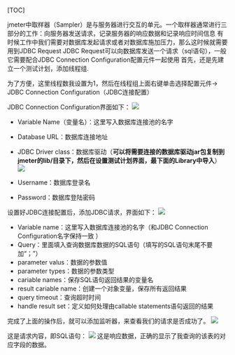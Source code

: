 [TOC]

jmeter中取样器（Sampler）是与服务器进行交互的单元。一个取样器通常进行三部分的工作：向服务器发送请求，记录服务器的响应数据和记录响应时间信息
有时候工作中我们需要对数据库发起请求或者对数据库施加压力，那么这时候就需要用到JDBC Request
JDBC Request可以向数据库发送一个请求（sql语句），一般它需要配合JDBC Connection Configuration配置元件一起使用
首先，还是先建立一个测试计划，添加线程组.

为了方便，这里线程数我设置为1，然后在线程组上面右键单击选择配置元件→ JDBC Connection Configuration（JDBC连接配置）

JDBC Connection Configuration界面如下：
![](https://images2015.cnblogs.com/blog/983980/201610/983980-20161012161853687-1752227876.png)

- Variable Name（变量名）：这里写入数据库连接池的名字
- Database URL：数据库连接地址
- JDBC Driver class：数据库驱动（**可以将需要连接的数据库驱动jar包复制到jmeter的lib/目录下，然后在设置测试计划界面，最下面的Library中导入**）
![](https://images2015.cnblogs.com/blog/983980/201610/983980-20161012162444750-1317114640.png)

- Username：数据库登录名
- Password：数据库登陆密码

设置好JDBC连接配置后，添加JDBC请求，界面如下：
![](https://images2015.cnblogs.com/blog/983980/201610/983980-20161012164257625-1606549546.png)

- Variable name：这里写入数据库连接池的名字（和JDBC Connection Configuration名字保持一致 ）
- Query：里面填入查询数据库数据的SQL语句（填写的SQL语句末尾不要加“；”）
- parameter valus：数据的参数值
- parameter types：数据的参数类型
- cariable names：保存SQL语句返回结果的变量名
- result cariable name：创建一个对象变量，保存所有返回结果
- query timeout：查询超时时间
- handle result set：定义如何处理由callable statements语句返回的结果

完成了上面的操作后，就可以添加监听器，来查看我们的请求是否成功了。
![](https://images2015.cnblogs.com/blog/983980/201610/983980-20161012170644140-12896310.png)

这是请求内容，即SQL语句：
![](https://images2015.cnblogs.com/blog/983980/201610/983980-20161012170704250-559440878.png)
这是响应数据，正确的显示了我查询的该表的对应字段的数据。